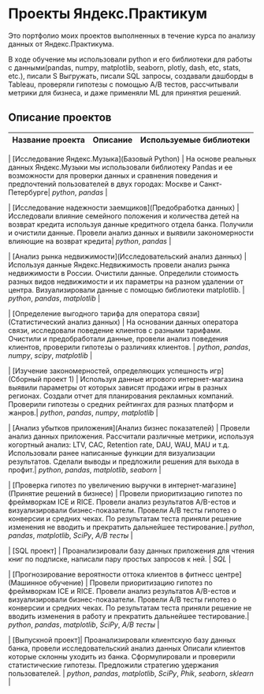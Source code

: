 # Проекты Яндекс.Практикум

Это портфолио моих проектов выполненных в течение курса по анализу данных от Яндекс.Практикума.

В ходе обучение мы использовали python и его библиотеки для работы с данными(pandas, numpy, matplotlib, seaborn, plotly, dash, etc, stats, etc.), писали S
Выгружать, писали SQL запросы, создавали дашборды в Tableau, проверяли гипотезы с помощью A/B тестов, рассчитывали метрики для бизнеса, и даже применяли ML для принятия решений.

## Описание проектов

| Название проекта | Описание | Используемые библиотеки | 
| :---------------------- | :---------------------- | :---------------------- |

| [Исследование Яндекс.Музыка](Базовый Python) | На основе реальных данных Яндекс.Музыки мы использовали библиотеку Pandas и ее возможности для проверки данных и сравнения поведения и предпочтений пользователей в двух городах: Москве и Санкт-Петербурге| *python*, *pandas* |

| [Исследование надежности заемщиков](Предобработка данных) | 
Исследовали влияние семейного положения и количества детей на возврат кредита используя данные кредитного отдела банка. Получили и очистили данные. Провели анализ данных и выявили закономерности влияющие на возврат кредита| *python*, *pandas* |

| [Анализ рынка недвижимости](Исследовательский анализ данных) | 
Используя данные Яндекс.Недвижимость провели анализ рынка недвижимости в России. Очистили данные. Определили стоимость разных видов недвижимости и их параметры на разном удалении от центра. Визуализировали данные с помощью библиотеки matplotlib. | *python*, *pandas*, *matplotlib* |

| [Определение выгодного тарифа для оператора связи](Статистический анализ данных) | 
На основании данных оператора связи, исследовали поведение клиентов с разными тарифами. 
Очистили и предобработали данные, провели анализ поведения клиентов, проверили гипотезы о различиях клиентов. | *python*, *pandas*, *numpy*, *scipy*, *matplotlib* |


| [Изучение закономерностей, определяющих успешность игр](Сборный проект 1) | 
Используя данные игрового интернет-магазина выявили параметры от которых зависят продажи игры в разных регионах. Создали отчет для планирования рекламных компаний. Проверили гипотезы о средних рейтингах для разных платформ и жанров.| *python*, *pandas*, *numpy*, *matplotlib* |

| [Анализ убытков приложения](Анализ бизнес показателей) | 
Провели анализ данных приложения.
Рассчитали различные метрики, используя когортный анализ: LTV, CAC, Retention rate, DAU, WAU, MAU и т.д. Использовали ранее написанные функции для визуализации результатов. Сделали выводы и предложили решения для выхода в профит.| *python*, *pandas*, *matplotlib*, *seaborn* |

| [Проверка гипотез по увеличению выручки в интернет-магазине](Принятие решений в бизнесе) | 
Провели приоритизацию гипотез по фреймворкам ICE и RICE. Провели анализ результатов A/B-естов и визуализировали бизнес-показатели. Провели A/B тесты гипотез о конверсии и средних чеках. По результатам теста приняли решение изменения не вводить и прекратить дальнейшее тестирование.| *python*, *pandas*, *matplotlib*, *SciPy*, *A/B тесты* |

| [SQL проект] | 
Проанализировали базу данных приложения для чтения книг по подписке, написали пару простых запросов к ней.
| *SQL* |

| [Прогнозирование вероятности оттока клиентов в фитнесс центре](Машинное обучение) | 
Провели приоритизацию гипотез по фреймворкам ICE и RICE. Провели анализ результатов A/B-естов и визуализировали бизнес-показатели. Провели A/B тесты гипотез о конверсии и средних чеках. По результатам теста приняли решение не вводить изменения в работу и прекратить дальнейшее тестирование.| *python*, *pandas*, *matplotlib*, *SciPy*, *A/B тесты* |


| [Выпускной проект]| 
Проанализировали клиентскую базу данных банка, провели исследовательский анализ данных Описали клиентов которые склонны уходить из банка. Сформулировали и проверили статистические гипотезы. Предложили стратегию удержания пользователей.
| *python*, *pandas*, *matplotlib*, *SciPy*, *Phik*, *seaborn*, *sklearn* |










